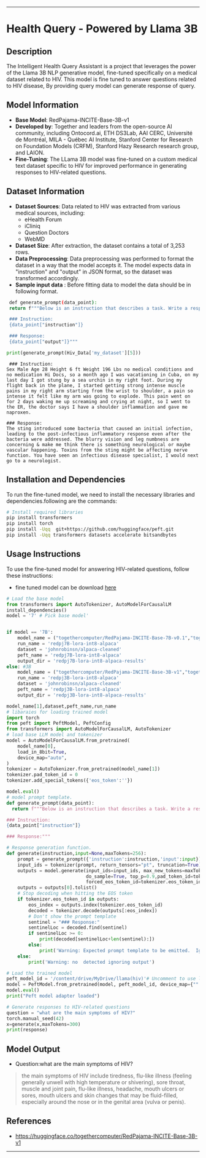 
---

# Health Query - Powered by Llama 3B

## Description
The Intelligent Health Query Assistant is a project that leverages the power of the Llama 3B NLP generative model, fine-tuned specifically on a medical dataset related to HIV. This model is fine tuned to answer questions related to HIV disease, By providing query model can generate response of query.

## Model Information
- **Base Model**: RedPajama-INCITE-Base-3B-v1
- **Developed by**: Together and leaders from the open-source AI community, including Ontocord.ai, ETH DS3Lab, AAI CERC, Université de Montréal, MILA - Québec AI Institute, Stanford Center for Research on Foundation Models (CRFM), Stanford Hazy Research research group, and LAION.
- **Fine-Tuning**: The LLama 3B model was fine-tuned on a custom medical text dataset specific to HIV for improved performance in generating responses to HIV-related questions.

## Dataset Information
- **Dataset Sources**: Data related to HIV was extracted from various medical sources, including:
  - eHealth Forum
  - iCliniq
  - Question Doctors
  - WebMD
- **Dataset Size**: After extraction, the dataset contains a total of 3,253 rows.
- **Data Preprocessing**: Data preprocessing was performed to format the dataset in a way that the model accepts it. The model expects data in "instruction" and "output" in JSON format, so the dataset was transformed accordingly.
- **Sample input data** : Before fitting data to model the data should be in following format.
 ```bash
  def generate_prompt(data_point):
  return f"""Below is an instruction that describes a task. Write a response that appropriately completes the request.

  ### Instruction:
  {data_point["instruction"]}

  ### Response:
  {data_point["output"]}"""
  ```
```python
print(generate_prompt(Hiv_Data['my_dataset'][5]))
```
```
 ### Instruction:
Sex Male Age 28 Height 6 ft Weight 196 Lbs no medical conditions and no medication Hi Docs, so a month ago I was vacationing in Cuba, on my last day I got stung by a sea urchin in my right foot. During my flight back in the plane, I started getting strong intense muscle pains in my right arm starting from the wrist to shoulder, a pain so intense it felt like my arm was going to explode. This pain went on for 2 days waking me up screaming and crying at night, so I went to the ER, the doctor says I have a shoulder inflammation and gave me naproxen. 

### Response:
The sting introduced some bacteria that caused an initial infection, leading to the post-infectious inflammatory response even after the bacteria were addressed. The blurry vision and leg numbness are concerning & make me think there is something neurological or maybe vascular happening. Toxins from the sting might be affecting nerve function. You have seen an infectious disease specialist, I would next go to a neurologist.
```
## Installation and Dependencies
To run the fine-tuned model, we need to install the necessary libraries and dependencies.following are the commands:

```bash
# Install required libraries
pip install transformers
pip install torch
pip install -Uqq  git+https://github.com/huggingface/peft.git
pip install -Uqq transformers datasets accelerate bitsandbytes
```

## Usage Instructions
To use the fine-tuned model for answering HIV-related questions, follow these instructions:
- fine tuned model can be download [here](https://github.com/ioptime-official/healthquery_llama/tree/main/model_Files)

```python
# Load the base model
from transformers import AutoTokenizer, AutoModelForCausalLM
install_dependencies()
model = '7' # Pick base model'


if model == '7B':
    model_name = ("togethercomputer/RedPajama-INCITE-Base-7B-v0.1","togethercomputer/RedPajama-INCITE-Base-7B-v0.1")
    run_name = 'redpj7B-lora-int8-alpaca'
    dataset = 'johnrobinsn/alpaca-cleaned'
    peft_name = 'redpj7B-lora-int8-alpaca'
    output_dir = 'redpj7B-lora-int8-alpaca-results'
else: #3B
    model_name = ("togethercomputer/RedPajama-INCITE-Base-3B-v1","togethercomputer/RedPajama-INCITE-Base-3B-v1")
    run_name = 'redpj3B-lora-int8-alpaca'
    dataset = 'johnrobinsn/alpaca-cleaned'
    peft_name = 'redpj3B-lora-int8-alpaca'
    output_dir = 'redpj3B-lora-int8-alpaca-results'

model_name[1],dataset,peft_name,run_name
# libaraies for loading trained model
import torch
from peft import PeftModel, PeftConfig
from transformers import AutoModelForCausalLM, AutoTokenizer
# load base LLM model and tokenizer
model = AutoModelForCausalLM.from_pretrained(
    model_name[0],
    load_in_8bit=True,
    device_map="auto",
)
tokenizer = AutoTokenizer.from_pretrained(model_name[1])
tokenizer.pad_token_id = 0
tokenizer.add_special_tokens({'eos_token':''})

model.eval()
# model prompt template.
def generate_prompt(data_point):
  return f"""Below is an instruction that describes a task. Write a response that appropriately completes the request.

### Instruction:
{data_point["instruction"]}

### Response:"""

# Response generation function.
def generate(instruction,input=None,maxTokens=256):
    prompt = generate_prompt({'instruction':instruction,'input':input})
    input_ids = tokenizer(prompt, return_tensors="pt", truncation=True).input_ids.cuda()
    outputs = model.generate(input_ids=input_ids, max_new_tokens=maxTokens,
                             do_sample=True, top_p=0.9,pad_token_id=tokenizer.eos_token_id,
                             forced_eos_token_id=tokenizer.eos_token_id)
    outputs = outputs[0].tolist()
    # Stop decoding when hitting the EOS token
    if tokenizer.eos_token_id in outputs:
        eos_index = outputs.index(tokenizer.eos_token_id)
        decoded = tokenizer.decode(outputs[:eos_index])
        # Don't show the prompt template
        sentinel = "### Response:"
        sentinelLoc = decoded.find(sentinel)
        if sentinelLoc >= 0:
            print(decoded[sentinelLoc+len(sentinel):])
        else:
            print('Warning: Expected prompt template to be emitted.  Ignoring output.')
    else:
        print('Warning: no  detected ignoring output')

# Load the trained model
peft_model_id = '/content/drive/MyDrive/llama(hiv)'# Uncomment to use locally saved adapter weights if you trained above
model = PeftModel.from_pretrained(model, peft_model_id, device_map={"":0})
model.eval()
print("Peft model adapter loaded")

# Generate responses to HIV-related questions
question = "what are the main symptoms of HIV?"
torch.manual_seed(42)
x=generate(x,maxTokens=300)
print(response)
```

## Model Output
- Question:what are the main symptoms of HIV?
> the main symptoms of HIV include tiredness, flu-like illness (feeling generally unwell with high temperature or shivering), sore throat, muscle and joint pain, flu-like illness, headache, mouth ulcers or sores, mouth ulcers and skin changes that may be fluid-filled, especially around the nose or in the genital area (vulva or penis).

## References
- https://huggingface.co/togethercomputer/RedPajama-INCITE-Base-3B-v1




---
